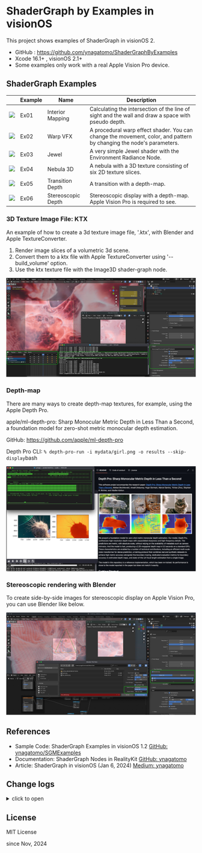 # ShaderGraph by Examples in visionOS

This project shows examples of ShaderGraph in visionOS 2.

- GitHub : https://github.com/ynagatomo/ShaderGraphByExamples
- Xcode 16.1+ , visionOS 2.1+
- Some examples only work with a real Apple Vision Pro device.

## ShaderGraph Examples

| | Example | Name | Description |
| --- | --- | --- | --- |
| <img src="img/ex01.heic" width=200> | Ex01 | Interior Mapping  | Calculating the intersection of the line of sight and the wall and draw a space with pseudo depth. |
| <img src="img/ex02.heic" width=200> | Ex02 | Warp VFX  | A procedural warp effect shader. You can change the movement, color, and pattern by changing the node's parameters. |
| <img src="img/ex03.heic" width=200> | Ex03 | Jewel  | A very simple Jewel shader with the Environment Radiance Node. |
| <img src="img/ex04.heic" width=200> | Ex04 | Nebula 3D  | A nebula with a 3D texture consisting of six 2D texture slices. |
| <img src="img/ex05.heic" width=200> | Ex05 | Transition Depth | A transition with a depth-map. |
| <img src="img/ex06.heic" width=200> | Ex06 | Stereoscopic Depth |Stereoscopic display with a depth-map. Apple Vision Pro is required to see. |

### 3D Texture Image File: KTX

An example of how to create a 3d texture image file, '.ktx', with Blender and Apple TextureConverter. 

1. Render image slices of a volumetric 3d scene.
2. Convert them to a ktx file with Apple TextureConverter using '--build_volume' option.
3. Use the ktx texture file with the Image3D shader-graph node.

<img src="img/howtocreate3dtexture.jpg">

### Depth-map

There are many ways to create depth-map textures, for example, using the Apple Depth Pro.

apple/ml-depth-pro: Sharp Monocular Metric Depth in Less Than a Second, 
a foundation model for zero-shot metric monocular depth estimation.

GitHub: https://github.com/apple/ml-depth-pro

Depth Pro CLI: ```% depth-pro-run -i mydata/girl.png -o results --skip-display```bash

<img src="img/appledepthpro.jpg">

### Stereoscopic rendering with Blender

To create side-by-side images for stereoscopic display on Apple Vision Pro,
you can use Blender like below.

<img src="img/blendersbs.jpg">


## References

- Sample Code: ShaderGraph Examples in visionOS 1.2 [GitHub: ynagatomo/SGMExamples](https://github.com/ynagatomo/SGMExamples)
- Documentation: ShaderGraph Nodes in RealityKit [GitHub: ynagatomo](https://github.com/ynagatomo/evolution-Metal-ARKit-RealityKit-sheet#shadergraph-nodes-in-realitykit)
- Article: ShaderGraph in visionOS (Jan 6, 2024) [Medium: ynagatomo](https://levelup.gitconnected.com/shadergraph-in-visionos-45598e49626c)

## Change logs

<details>
<summary>click to open</summary>

1. [Nov 3, 2024] Added the Ex01, "Interior Mapping Shader"
1. [Nov 17, 2024] Added the Ex04, Ex05, Ex06, "Nebura with a 3D texture"

</details>

## License

MIT License

since Nov, 2024

